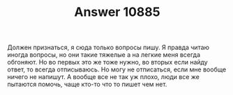 ﻿---
title: "Answer 10885"
se.owner.user_id: 236919
se.owner.display_name: "Madoka Magica"
se.owner.link: "https://ru.meta.stackoverflow.com/users/236919/madoka-magica"
se.answer_id: 10885
se.question_id: 10881
se.post_type: answer
se.is_accepted: False
---
<p>Должен признаться, я сюда только вопросы пишу. Я правда читаю иногда вопросы, но они такие тяжелые а на легкие меня всегда обгоняют. Но во первых это же тоже нужно, во вторых если найду ответ, то всегда отписываюсь. Но могу не отписаться, если мне вообще ничего не напишут. А вообще все не так уж плохо, люди все же пытаются помочь, чаще кто-то что то пишет чем нет.</p>
